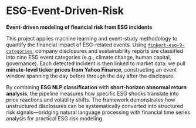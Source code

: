 # ESG-Event-Driven-Risk

**Event-driven modeling of financial risk from ESG incidents**

This project applies machine learning and event-study methodology to quantify the financial impact of ESG-related events. Using [`finbert-esg-9-categories`](https://huggingface.co/yiyanghkust/finbert-esg-9-categories), company disclosures and sustainability reports are classified into nine ESG event categories (e.g., climate change, human capital, governance). Each detected incident is then linked to market data: we pull **minute-level ticker prices from Yahoo Finance**, constructing an event window spanning the day before through the day after the disclosure.

By combining **ESG NLP classification** with **short-horizon abnormal return analysis**, the pipeline measures how specific ESG shocks translate into price reactions and volatility shifts. The framework demonstrates how unstructured disclosures can be systematically converted into structured risk signals—bridging natural language processing with financial time series analysis for practical ESG risk modeling.
